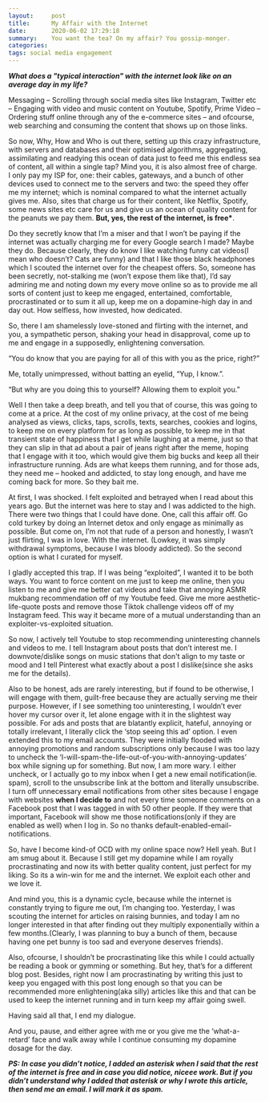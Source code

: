 ```yaml
---
layout:     post
title:      My Affair with the Internet
date:       2020-06-02 17:29:18
summary:    You want the tea? On my affair? You gossip-monger.
categories:  
tags: social media engagement 
---
```


***What does a "typical interaction" with the internet look like on an average day in my life?***

<p class="justify">Messaging – Scrolling through social media sites like Instagram, Twitter etc – Engaging with video and music content on Youtube, Spotify, Prime Video – Ordering stuff online through any of the e-commerce sites – and ofcourse, web searching and consuming the content that shows up on those links.</p>

So now, Why, How and Who is out there, setting up this crazy infrastructure, with servers and databases and their optimised algorithms, aggregating, assimilating and readying this ocean of data just to feed me this endless sea of content, all within a single tap? Mind you, it is also almost free of charge. I only pay my ISP for, one: their cables, gateways, and a bunch of other devices used to connect me to the servers and two: the speed they offer me my internet; which is nominal compared to what the internet actually gives me. Also, sites that charge us for their content, like Netflix, Spotify, some news sites etc care for us and give us an ocean of quality content for the peanuts we pay them. **But, yes, the rest of the internet, is free\***.

Do they secretly know that I’m a miser and that I won’t be paying if the internet was actually charging me for every Google search I made? Maybe they do. Because clearly, they do know I like watching funny cat videos(I mean who doesn’t? Cats are funny) and that I like those black headphones which I scouted the internet over for the cheapest offers. So, someone has been secretly, not-stalking me (won’t expose them like that), I’d say admiring me and noting down my every move online so as to provide me all sorts of content just to keep me engaged, entertained, comfortable, procrastinated or to sum it all up, keep me on a dopamine-high day in and day out. How selfless, how invested, how dedicated.

So, there I am shamelessly love-stoned and flirting with the internet, and you, a sympathetic person, shaking your head in disapproval, come up to me and engage in a supposedly, enlightening conversation.

“You do know that you are paying for all of this with you as the price, right?”

Me, totally unimpressed, without batting an eyelid, “Yup, I know.”.

“But why are you doing this to yourself? Allowing them to exploit you.”

Well I then take a deep breath, and tell you that of course, this was going to come at a price. At the cost of my online privacy, at the cost of me being analysed as views, clicks, taps, scrolls, texts, searches, cookies and logins, to keep me on every platform for as long as possible, to keep me in that transient state of happiness that I get while laughing at a meme, just so that they can slip in that ad about a pair of jeans right after the meme, hoping that I engage with it too, which would give them big bucks and keep all their infrastructure running. Ads are what keeps them running, and for those ads, they need me – hooked and addicted, to stay long enough, and have me coming back for more. So they bait me.

At first, I was shocked. I felt exploited and betrayed when I read about this years ago. But the internet was here to stay and I was addicted to the high. There were two things that I could have done. One, call this affair off. Go cold turkey by doing an Internet detox and only engage as minimally as possible. But come on, I’m not that rude of a person and honestly, I wasn’t just flirting, I was in love. With the internet. (Lowkey, it was simply withdrawal symptoms, because I was bloody addicted). So the second option is what I curated for myself.

I gladly accepted this trap. If I was being “exploited”, I wanted it to be both ways. You want to force content on me just to keep me online, then you listen to me and give me better cat videos and take that annoying ASMR mukbang recommendation off of my Youtube feed. Give me more aesthetic-life-quote posts and remove those Tiktok challenge videos off of my Instagram feed. This way it became more of a mutual understanding than an exploiter-vs-exploited situation.

So now, I actively tell Youtube to stop recommending uninteresting channels and videos to me. I tell Instagram about posts that don’t interest me. I downvote/dislike songs on music stations that don't align to my taste or mood and I tell Pinterest what exactly about a post I dislike(since she asks me for the details).

Also to be honest, ads are rarely interesting, but if found to be otherwise, I will engage with them, guilt-free because they are actually serving me their purpose. However, if I see something too uninteresting, I wouldn’t ever hover my cursor over it, let alone engage with it in the slightest way possible. For ads and posts that are blatantly explicit, hateful, annoying or totally irrelevant, I literally click the ‘stop seeing this ad’ option. I even extended this to my email accounts. They were initially flooded with annoying promotions and random subscriptions only because I was too lazy to uncheck the ‘I-will-spam-the-life-out-of-you-with-annoying-updates’ box while signing up for something. But now, I am more wary. I either uncheck, or I actually go to my inbox when I get a new email notification(ie. spam), scroll to the unsubscribe link at the bottom and literally unsubscribe. I turn off unnecessary email notifications from other sites because I engage with websites **when I decide to** and not every time someone comments on a Facebook post that I was tagged in with 50 other people. If they were that important, Facebook will show me those notifications(only if they are enabled as well) when I log in. So no thanks default-enabled-email-notifications.

So, have I become kind-of OCD with my online space now? Hell yeah. But I am smug about it. Because I still get my dopamine while I am royally procrastinating and now its with better quality content, just perfect for my liking. So its a win-win for me and the internet. We exploit each other and we love it.

And mind you, this is a dynamic cycle, because while the internet is constantly trying to figure me out, I’m changing too. Yesterday, I was scouting the internet for articles on raising bunnies, and today I am no longer interested in that after finding out they multiply exponentially within a few months.(Clearly, I was planning to buy a bunch of them, because having one pet bunny is too sad and everyone deserves friends).

Also, ofcourse, I shouldn’t be procrastinating like this while I could actually be reading a book or gymming or something. But hey, that’s for a different blog post. Besides, right now I am procrastinating by writing this just to keep you engaged with this post long enough so that you can be recommended more enlightening(aka silly) articles like this and that can be used to keep the internet running and in turn keep my affair going swell.

Having said all that, I end my dialogue.

And you, pause, and either agree with me or you give me the ‘what-a-retard’ face and walk away while I continue consuming my dopamine dosage for the day.

***PS: In case you didn’t notice, I added an asterisk when I said that the rest of the internet is free and in case you did notice, niceee work. But if you didn’t understand why I added that asterisk or why I wrote this article, then send me an email. I will mark it as spam.***